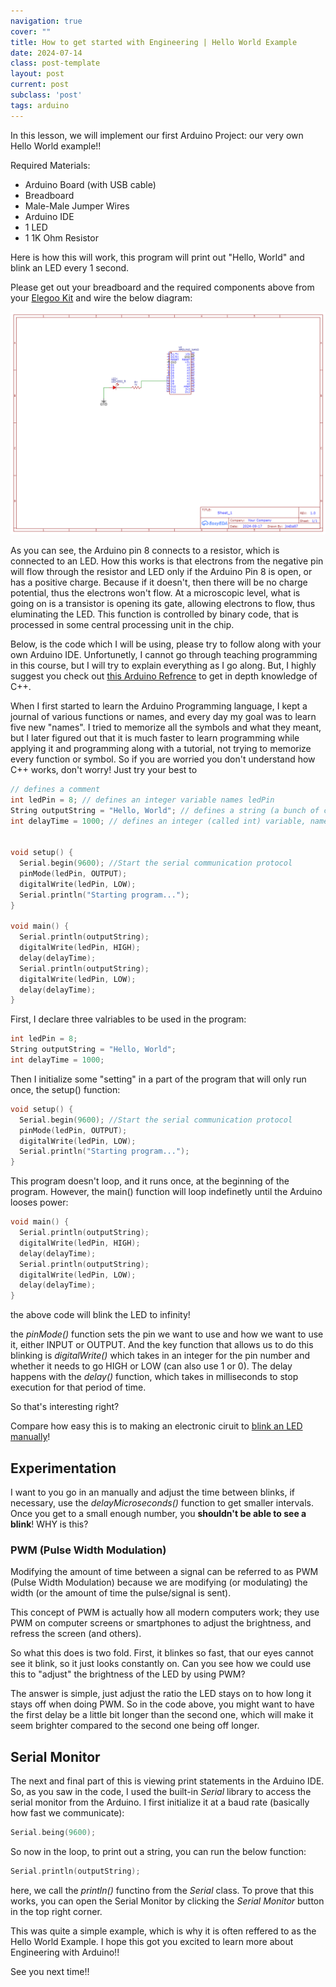 ```yaml
---
navigation: true
cover: ""
title: How to get started with Engineering | Hello World Example
date: 2024-07-14
class: post-template
layout: post
current: post
subclass: 'post'
tags: arduino
---
```


In this lesson, we will implement our first Arduino Project: our very own Hello World example!!

Required Materials:
  - Arduino Board (with USB cable)
  - Breadboard
  - Male-Male Jumper Wires
  - Arduino IDE
  - 1 LED
  - 1 1K Ohm Resistor

Here is how this will work, this program will print out "Hello, World" and blink an LED every 1 second.

Please get out your breadboard and the required components above from your [Elegoo Kit](https://burakayy.com/blog/How-to-start-Arduino#getting-started-with-arduino) and wire the below diagram:

![img](assets/images/arduinoEng/arduino_1.png)

As you can see, the Arduino pin 8 connects to a resistor, which is connected to an LED. How this works is that electrons from the negative pin will flow through the resistor and LED only if the Arduino Pin 8 is open, or has a positive charge. Because if it doesn't, then there will be no charge potential, thus the electrons won't flow. At a microscopic level, what is going on is a transistor is opening its gate, allowing electrons to flow, thus eluminating the LED. This function is controlled by binary code, that is processed in some central processing unit in the chip. 

Below, is the code which I will be using, please try to follow along with your own Arduino IDE. Unfortunetly, I cannot go through teaching programming in this course, but I will try to explain everything as I go along. But, I highly suggest you check out [this Arduino Refrence](https://docs.arduino.cc/learn/programming/reference/) to get in depth knowledge of C++.

When I first started to learn the Arduino Programming language, I kept a journal of various functions or names, and every day my goal was to learn five new "names". I tried to memorize all the symbols and what they meant, but I later figured out that it is much faster to learn programming while applying it and programming along with a tutorial, not trying to memorize every function or symbol. So if you are worried you don't understand how C++ works, don't worry! Just try your best to 

```cpp
// defines a comment
int ledPin = 8; // defines an integer variable names ledPin
String outputString = "Hello, World"; // defines a string (a bunch of characters) variable, named output String
int delayTime = 1000; // defines an integer (called int) variable, named delayTime


void setup() {
  Serial.begin(9600); //Start the serial communication protocol 
  pinMode(ledPin, OUTPUT);
  digitalWrite(ledPin, LOW);
  Serial.println("Starting program...");
}

void main() {
  Serial.println(outputString);
  digitalWrite(ledPin, HIGH);
  delay(delayTime);
  Serial.println(outputString);
  digitalWrite(ledPin, LOW);
  delay(delayTime);
}
```

First, I declare three valriables to be used in the program:
```cpp
int ledPin = 8;
String outputString = "Hello, World";
int delayTime = 1000;
```

Then I initialize some "setting" in a part of the program that will only run once, the setup() function:
```cpp
void setup() {
  Serial.begin(9600); //Start the serial communication protocol 
  pinMode(ledPin, OUTPUT);
  digitalWrite(ledPin, LOW);
  Serial.println("Starting program...");
}
```
This program doesn't loop, and it runs once, at the beginning of the program. However, the main() function will loop indefinetly until the Arduino looses power:

```cpp
void main() {
  Serial.println(outputString);
  digitalWrite(ledPin, HIGH);
  delay(delayTime);
  Serial.println(outputString);
  digitalWrite(ledPin, LOW);
  delay(delayTime);
}
```

the above code will blink the LED to infinity!

the _pinMode()_ function sets the pin we want to use and how we want to use it, either INPUT or OUTPUT. And the key function that allows us to do this blinking is _digitalWrite()_ which takes in an integer for the pin number and whether it needs to go HIGH or LOW (can also use 1 or 0). The delay happens with the _delay()_ function, which takes in milliseconds to stop execution for that period of time. 

So that's interesting right? 

Compare how easy this is to making an electronic ciruit to [blink an LED manually](https://burakayy.com/blog/Simple-Oscillator)!

## Experimentation

I want to you go in an manually and adjust the time between blinks, if necessary, use the _delayMicroseconds()_ function to get smaller intervals. Once you get to a small enough number, you **shouldn't be able to see a blink**! WHY is this?

### PWM (Pulse Width Modulation)

Modifying the amount of time between a signal can be referred to as PWM (Pulse Width Modulation) because we are modifying (or modulating) the width (or the amount of time the pulse/signal is sent). 

This concept of PWM is actually how all modern computers work; they use PWM on computer screens or smartphones to adjust the brightness, and refress the screen (and others). 

So what this does is two fold. First, it blinkes so fast, that our eyes cannot see it blink, so it just looks constantly on. Can you see how we could use this to "adjust" the brightness of the LED by using PWM?

The answer is simple, just adjust the ratio the LED stays on to how long it stays off when doing PWM. So in the code above, you might want to have the first delay be a little bit longer than the second one, which will make it seem brighter compared to the second one being off longer. 


## Serial Monitor

The next and final part of this is viewing print statements in the Arduino IDE. So, as you saw in the code, I used the built-in _Serial_ library to access the serial monitor from the Arduino. I first initialize it at a baud rate (basically how fast we communicate):
```cpp
Serial.being(9600);
```

So now in the loop, to print out a string, you can run the below function:
```cpp
Serial.println(outputString);
```

here, we call the _println()_ functino from the _Serial_ class. To prove that this works, you can open the Serial Monitor by clicking the _Serial Monitor_ button in the top right corner. 



This was quite a simple example, which is why it is often reffered to as the Hello World Example. I hope this got you excited to learn more about Engineering with Arduino!!

See you next time!!